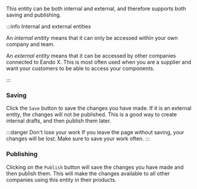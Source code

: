 This entity can be both internal and external, and therefore supports both saving and publishing.

:::info Internal and external entities

An _internal enitity_ means that it can only be accessed within your own company and team.

An _external entity_ means that it can be accessed by other companies connected to Eando X. This is most often used when you are a supplier and want your customers to be able to access your components.

:::

### Saving

Click the `Save` button to save the changes you have made. If it is an external entity, the changes will not be published. This is a good way to create internal drafts, and then publish them later.

:::danger Don't lose your work
If you leave the page without saving, your changes will be lost. Make sure to save your work often.
:::

### Publishing

Clicking on the `Publish` button will save the changes you have made and then publish them. This will make the changes available to all other companies using this entity in their products.

